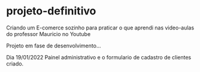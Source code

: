 # projeto-definitivo
Criando um E-comerce sozinho para praticar o que aprendi nas video-aulas do professor Mauricio no Youtube

Projeto em fase de desenvolvimento...

Dia 19/01/2022
  Painel administrativo e o formulario de cadastro de clientes criado.
